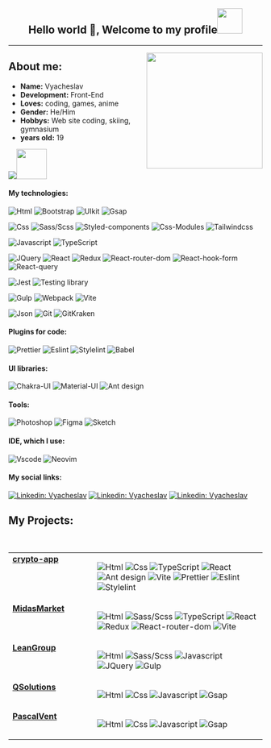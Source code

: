 <h2 align="center">Hello world 👋, Welcome to my profile<img src="https://i.gifer.com/6vw5.gif?raw=true" width="50"></h2>

<!-- <p><em>Associate Technical Lead at <a href="https://www.oneorigin.us/">OneOrigin
</a><img src="https://i.gifer.com/3BBF.gif" width="30">
</em></p> -->
<hr >

<!-- <div align="center"><i>I'm a Front-End developer</i></div> -->

<img align="right" src="https://i.gifer.com/XOsX.gif?raw=true" width="230">
<!-- <p>Technology:</p> -->
<!-- <span> -->
<div align="left">
<h2>About me:</h2>

<ul type="disc">
<li>
 <b>Name:</b> Vyacheslav</li>
<li>
 <b>Development:</b> Front-End</li>
<li>
<b>Loves:</b> coding, games, anime
</li>
<li>
<b>Gender:</b> He/Him
</li>
<!-- <li>
<b>LastMucic:</b> https://scrobble.egirl.ing
</li> -->
<li>
<b>Hobbys:</b> Web site coding, skiing, gymnasium 
</li>
<li>
<b>years old:</b> 19
</li>
</ul>
<a href="https://www.github.com/Meow-Double" target="_blank" rel="noreferrer"><img src="https://img.shields.io/github/followers/Meow-Double?logo=github&style=for-the-badge&color=0891b2&labelColor=27272a" /></a><img src="https://i.gifer.com/5UKD.gif?raw=true" width="60">
</div>
<!-- <img src="https://i.gifer.com/3BBF.gif" width="60"> -->

<!-- [![GitHub followers](https://img.shields.io/github/followers/Meow-double?label=Follow&style=social)](https://github.com/Meow-Double) -->
<!-- [![website](https://img.shields.io/badge/Website-46a2f1.svg?&style=flat-square&logo=Google-Chrome&logoColor=white&link=https://anmolsingh.me/)](https://anmolsingh.me/) -->
<!-- ![](https://visitor-badge.glitch.me/badge?page_id=anmol098.anmol098) -->
<!-- ![Waka Readme](https://github.com/anmol098/anmol098/workflows/Waka%20Readme/badge.svg) -->
<!-- <span><img src="https://i.gifer.com/3BBF.gif" width="30"></span> -->

<h4>My technologies:</h4>

![Html](https://img.shields.io/badge/HTML5-E34F26?style=for-the-badge&logo=html5&logoColor=white) ![Bootstrap](https://img.shields.io/badge/Bootstrap-7C12F8?style=for-the-badge&logo=bootstrap&logoColor=fff) ![UIkit](https://img.shields.io/badge/UIkit-2396F3?style=for-the-badge&logo=UIkit&logoColor=fff) ![Gsap](https://img.shields.io/badge/Gsap-333331?style=for-the-badge&logo=greensock&logoColor=88CE02) &nbsp;

![Css](https://img.shields.io/badge/CSS3-1572B6?style=for-the-badge&logo=css3&logoColor=white) ![Sass/Scss](https://img.shields.io/badge/Sass/Scss-CB6699?style=for-the-badge&logo=sass&logoColor=white) ![Styled-components](https://img.shields.io/badge/Styled--components-CB6699?style=for-the-badge&logo=styled-components&logoColor=FFD361) ![Css-Modules](https://img.shields.io/badge/Css--Modules-1C6EAE?style=for-the-badge&logo=css-modules&logoColor=fff) ![Tailwindcss](https://img.shields.io/badge/Tailwindcss-06B6D4?style=for-the-badge&logo=Tailwindcss&logoColor=fff) &nbsp;

![Javascript](https://img.shields.io/badge/JavaScript-323330?style=for-the-badge&logo=javascript&logoColor=F7DF1E) ![TypeScript](https://img.shields.io/badge/TypeScript-007ACC?style=for-the-badge&logo=typescript&logoColor=fff) &nbsp;

![JQuery](https://img.shields.io/badge/JQuery-0868AC?style=for-the-badge&logo=jquery&logoColor=fff) ![React](https://img.shields.io/badge/React-%2320232a.svg?style=for-the-badge&logo=react&logoColor=%2361DAFB) ![Redux](https://img.shields.io/badge/Redux-323330?style=for-the-badge&logo=redux&logoColor=BA8FFF) ![React-router-dom](https://img.shields.io/badge/React--router--dom-424242?style=for-the-badge&logo=react-router&logoColor=62DAFB) ![React-hook-form](https://img.shields.io/badge/React--hook--form-EC5990?style=for-the-badge&logo=react-hook-form&logoColor=fff) ![React-query](https://img.shields.io/badge/React--query-FF4154?style=for-the-badge&logo=React-query&logoColor=white) &nbsp;

![Jest](https://img.shields.io/badge/Jest-C21325?style=for-the-badge&logo=Jest&logoColor=white) ![Testing library](https://img.shields.io/badge/Testing_Library-C21325?style=for-the-badge&logo=TestingLibrary&logoColor=white) &nbsp;

![Gulp](https://img.shields.io/badge/Gulp-EB4A4B?style=for-the-badge&logo=gulp&logoColor=white) ![Webpack](https://img.shields.io/badge/Webpack-1C78C0?style=for-the-badge&logo=webpack&logoColor=white) ![Vite](https://img.shields.io/badge/Vite-8082FF?style=for-the-badge&logo=Vite&logoColor=FFCD25) &nbsp;

![Json](https://img.shields.io/badge/Json-5E5C5C?style=for-the-badge&logo=json&logoColor=white) ![Git](https://img.shields.io/badge/GIT-E44C30?style=for-the-badge&logo=git&logoColor=white) ![GitKraken](https://img.shields.io/badge/Git_Kraken-28333A?style=for-the-badge&logo=GitKraken&logoColor=179287)

<h4>Plugins for code:</h4>

![Prettier](https://img.shields.io/badge/Prettier-1D2E37?style=for-the-badge&logo=Prettier&logoColor=white) ![Eslint](https://img.shields.io/badge/Eslint-4B32C3?style=for-the-badge&logo=Eslint&logoColor=white) ![Stylelint](https://img.shields.io/badge/Stylelint-263238?style=for-the-badge&logo=Stylelint&logoColor=white) ![Babel](https://img.shields.io/badge/Babel-263238?style=for-the-badge&logo=Babel&logoColor=F9DC3E) 

<h4>UI libraries:</h4>

![Chakra-UI](https://img.shields.io/badge/Chakra--UI-319795?style=for-the-badge&logo=chakra-ui&logoColor=white) ![Material-UI](https://img.shields.io/badge/Material--UI-blue?style=for-the-badge&logo=mui&logoColor=white) ![Ant design](https://img.shields.io/badge/Ant_Design-F74354?style=for-the-badge&logo=ant-design&logoColor=white)

<h4>Tools:</h4>

![Photoshop](https://img.shields.io/badge/Photoshop-31A8FF?style=for-the-badge&logo=Adobe%20Photoshop&logoColor=black) ![Figma](https://img.shields.io/badge/Figma-F24E1E?style=for-the-badge&logo=figma&logoColor=white) ![Sketch](https://img.shields.io/badge/Sketch-222222?style=for-the-badge&logo=Sketch&logoColor=F7B500)

<h4>IDE, which I use:</h4>

![Vscode](https://img.shields.io/badge/Visual_Studio_Code-0078D4?style=for-the-badge&logo=visual%20studio%20code&logoColor=white) ![Neovim](https://img.shields.io/badge/NeoVim-%2357A143.svg?&style=for-the-badge&logo=neovim&logoColor=white)

#### My social links:

<!-- [![Twitter Follow](https://img.shields.io/twitter/follow/misteranmol?label=Follow)](https://twitter.com/intent/follow?screen_name=misteranmol) -->

[![Linkedin: Vyacheslav](https://img.shields.io/badge/-Vyacheslav-blue?style=social-square&logo=Linkedin&logoColor=white&link=https://www.linkedin.com/in/vyacheslav-pugachev-7843292b1/)](https://www.linkedin.com/in/vyacheslav-pugachev-7843292b1/) [![Linkedin: Vyacheslav](https://img.shields.io/badge/-Vyacheslav-blue?style=social-square&logo=Telegram&logoColor=white&link=https://t.me/Meow_Double)](https://t.me/Meow_Double) [![Linkedin: Vyacheslav](https://img.shields.io/badge/-Vyacheslav-blue?style=social-square&logo=Vk&logoColor=white&link=https://vk.com/id492851216)](https://vk.com/id492851216)

<h2>My Projects:</h2>

<div>
<table width="960px">
<tr>
<td valign="top" width="33%">
<strong>
<a href="https://meow-double.github.io/crypto-app/">crypto-app
</a></strong>
</td>
<td valign="top" width="66%">

![Html](https://img.shields.io/badge/HTML5-E34F26?style=flat&logo=html5&logoColor=white) ![Css](https://img.shields.io/badge/CSS3-1572B6?style=flat&logo=css3&logoColor=white) ![TypeScript](https://img.shields.io/badge/TypeScript-007ACC?style=flat&logo=typescript&logoColor=fff) ![React](https://img.shields.io/badge/React-%2320232a.svg?style=flat&logo=react&logoColor=%2361DAFB) ![Ant design](https://img.shields.io/badge/Ant_Design-F74354?style=flat&logo=ant-design&logoColor=white) ![Vite](https://img.shields.io/badge/Vite-8082FF?style=flat&logo=Vite&logoColor=FFCD25) ![Prettier](https://img.shields.io/badge/Prettier-1D2E37?style=flat&logo=Prettier&logoColor=white) ![Eslint](https://img.shields.io/badge/Eslint-4B32C3?style=flat&logo=Eslint&logoColor=white) ![Stylelint](https://img.shields.io/badge/Stylelint-263238?style=flat&logo=Stylelint&logoColor=white)

</td>
</tr>
<tr>
<td valign="top" width="33%">
<strong>
<a href="https://meow-double.github.io/MidasMarket/">MidasMarket</a></strong>
</td>
<td valign="top" width="33%">

![Html](https://img.shields.io/badge/HTML5-E34F26?style=flat&logo=html5&logoColor=white) ![Sass/Scss](https://img.shields.io/badge/Sass/Scss-CB6699?style=flat&logo=sass&logoColor=white) ![TypeScript](https://img.shields.io/badge/TypeScript-007ACC?style=flat&logo=typescript&logoColor=fff) ![React](https://img.shields.io/badge/React-%2320232a.svg?style=flat&logo=react&logoColor=%2361DAFB) ![Redux](https://img.shields.io/badge/Redux-323330?style=fflat&logo=redux&logoColor=BA8FFF) ![React-router-dom](https://img.shields.io/badge/React--router--dom-424242?style=flat&logo=react-router&logoColor=62DAFB) ![Vite](https://img.shields.io/badge/Vite-8082FF?style=flat&logo=Vite&logoColor=FFCD25)

</td>
</tr>
<tr>
<td valign="top" width="33%">
<strong><a href="#!">LeanGroup</a></strong>
</td>
<td valign="top" width="33%">

![Html](https://img.shields.io/badge/HTML5-E34F26?style=flat&logo=html5&logoColor=white) ![Sass/Scss](https://img.shields.io/badge/Sass/Scss-CB6699?style=flat&logo=sass&logoColor=white) ![Javascript](https://img.shields.io/badge/JavaScript-323330?style=flat&logo=javascript&logoColor=F7DF1E) ![JQuery](https://img.shields.io/badge/JQuery-0868AC?style=flat&logo=jquery&logoColor=fff) ![Gulp](https://img.shields.io/badge/Gulp-EB4A4B?style=flat&logo=gulp&logoColor=white)

</td>
</tr>
<tr>
<td valign="top" width="33%">
<strong><a href="https://meow-double.github.io/QSolutions/">QSolutions</a></strong>
</td>
<td valign="top" width="33%">

![Html](https://img.shields.io/badge/HTML5-E34F26?style=flat&logo=html5&logoColor=white) ![Css](https://img.shields.io/badge/CSS3-1572B6?style=flat&logo=css3&logoColor=white) ![Javascript](https://img.shields.io/badge/JavaScript-323330?style=flat&logo=javascript&logoColor=F7DF1E) ![Gsap](https://img.shields.io/badge/Gsap-333331?style=flat&logo=greensock&logoColor=88CE02)

</td>
</tr>
<tr>
<td valign="top" width="33%">
<strong><a href="https://meow-double.github.io/PascalVent/">PascalVent</a></strong>
</td>
<td valign="top" width="33%">

![Html](https://img.shields.io/badge/HTML5-E34F26?style=flat&logo=html5&logoColor=white) ![Css](https://img.shields.io/badge/CSS3-1572B6?style=flat&logo=css3&logoColor=white) ![Javascript](https://img.shields.io/badge/JavaScript-323330?style=flat&logo=javascript&logoColor=F7DF1E) ![Gsap](https://img.shields.io/badge/Gsap-333331?style=flat&logo=greensock&logoColor=88CE02)

</td>
</tr>
</div>

<br>
<!-- <img src="https://i.gifer.com/4N14.gif"> -->
<!-- <img src="https://i.gifer.com/1j6F.gif">-->
<!-- <img src="https://i.gifer.com/GiZi.gif"> -->
<!-- <img src="https://i.gifer.com/EHfw.gif"> -->

